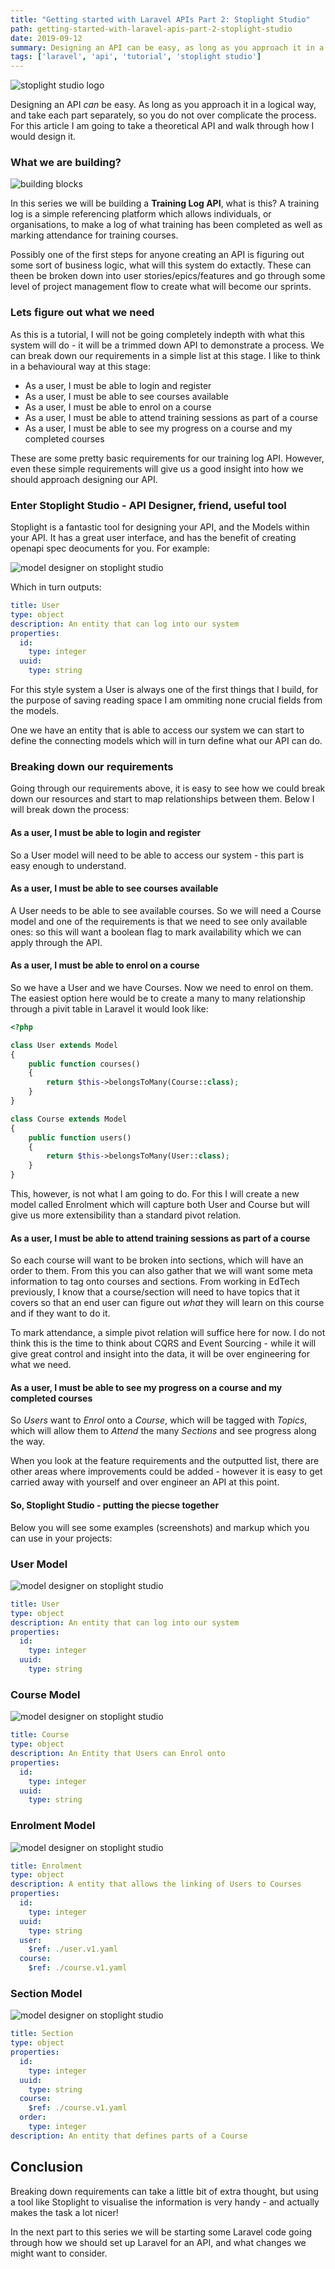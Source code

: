 ```yaml
---
title: "Getting started with Laravel APIs Part 2: Stoplight Studio"
path: getting-started-with-laravel-apis-part-2-stoplight-studio
date: 2019-09-12
summary: Designing an API can be easy, as long as you approach it in a logical way and take each part separately, so you do not over complicate the process.
tags: ['laravel', 'api', 'tutorial', 'stoplight studio']
---
```


![stoplight studio logo](./images/mark_light_bg.png)

Designing an API _can_ be easy. As long as you approach it in a logical way, and take each part separately, so you do not over complicate the process. For this article I am going to take a theoretical API and walk through how I would design it.


### What we are building?

![building blocks](./images/building.svg)

In this series we will be building a **Training Log API**, what is this? A training log is a simple referencing platform which allows individuals, or organisations, to make a log of what training has been completed as well as marking attendance for training courses.

Possibly one of the first steps for anyone creating an API is figuring out some sort of business logic, what will this system do extactly. These can theen be broken down into user stories/epics/features and go through some level of project management flow to create what will become our sprints.

### Lets figure out what we need

As this is a tutorial, I will not be going completely indepth with what this system will do - it will be a trimmed down API to demonstrate a process. We can break down our requirements in a simple list at this stage. I like to think in a behavioural way at this stage:


- As a user, I must be able to login and register
- As a user, I must be able to see courses available
- As a user, I must be able to enrol on a course
- As a user, I must be able to attend training sessions as part of a course
- As a user, I must be able to see my progress on a course and my completed courses


These are some pretty basic requirements for our training log API. However, even these simple requirements will give us a good insight into how we should approach designing our API.


### Enter Stoplight Studio - API Designer, friend, useful tool

Stoplight is a fantastic tool for designing your API, and the Models within your API. It has a great user interface, and has the benefit of creating openapi spec deocuments for you. For example:

![model designer on stoplight studio](./images/stoplight-model-design.png) 

Which in turn outputs:

```yaml
title: User
type: object
description: An entity that can log into our system
properties:
  id:
    type: integer
  uuid:
    type: string
```

For this style system a User is always one of the first things that I build, for the purpose of saving reading space I am ommiting none crucial fields from the models.

One we have an entity that is able to access our system we can start to define the connecting models which will in turn define what our API can do.


### Breaking down our requirements

Going through our requirements above, it is easy to see how we could break down our resources and start to map relationships between them. Below I will break down the process:


#### As a user, I must be able to login and register

So a User model will need to be able to access our system - this part is easy enough to understand.


#### As a user, I must be able to see courses available

A User needs to be able to see available courses. So we will need a Course model and one of the requirements is that we need to see only available ones: so this will want a boolean flag to mark availability which we can apply through the API.


#### As a user, I must be able to enrol on a course

So we have a User and we have Courses. Now we need to enrol on them. The easiest option here would be to create a many to many relationship through a pivit table in Laravel it would look like:

```php
<?php

class User extends Model
{
    public function courses()
    {
        return $this->belongsToMany(Course::class);
    }
}

class Course extends Model
{
    public function users()
    {
        return $this->belongsToMany(User::class);
    }
}
```

This, however, is not what I am going to do. For this I will create a new model called Enrolment which will capture both User and Course but will give us more extensibility than a standard pivot relation.


#### As a user, I must be able to attend training sessions as part of a course

So each course will want to be broken into sections, which will have an order to them. From this you can also gather that we will want some meta information to tag onto courses and sections. From working in EdTech previously, I know that a course/section will need to have topics that it covers so that an end user can figure out _what_ they will learn on this course and if they want to do it.

To mark attendance, a simple pivot relation will suffice here for now. I do not think this is the time to think about CQRS and Event Sourcing - while it will give great control and insight into the data, it will be over engineering for what we need.


#### As a user, I must be able to see my progress on a course and my completed courses

So *Users* want to *Enrol* onto a *Course*, which will be tagged with *Topics*, which will allow them to *Attend* the many *Sections* and see progress along the way.

When you look at the feature requirements and the outputted list, there are other areas where improvements could be added - however it is easy to get carried away with yourself and over engineer an API at this point.


#### So, Stoplight Studio - putting the piecse together

Below you will see some examples (screenshots) and markup which you can use in your projects:

### User Model

<div class="flex mb-4">

![model designer on stoplight studio](./images/stoplight-model-design.png) 

</div>

```yaml
title: User
type: object
description: An entity that can log into our system
properties:
  id:
    type: integer
  uuid:
    type: string
```

### Course Model

<div class="flex mb-4">

![model designer on stoplight studio](./images/course-model-design.png) 

</div>

```yaml
title: Course
type: object
description: An Entity that Users can Enrol onto
properties:
  id:
    type: integer
  uuid:
    type: string
```


### Enrolment Model

<div class="flex mb-4">

![model designer on stoplight studio](./images/enrolment-model-design.png) 

</div>

```yaml
title: Enrolment
type: object
description: A entity that allows the linking of Users to Courses
properties:
  id:
    type: integer
  uuid:
    type: string
  user:
    $ref: ./user.v1.yaml
  course:
    $ref: ./course.v1.yaml
```


### Section Model

<div class="flex mb-4">

![model designer on stoplight studio](./images/section-model-design.png) 

</div>

```yaml
title: Section
type: object
properties:
  id:
    type: integer
  uuid:
    type: string
  course:
    $ref: ./course.v1.yaml
  order:
    type: integer
description: An entity that defines parts of a Course
```


## Conclusion

Breaking down requirements can take a little bit of extra thought, but using a tool like Stoplight to visualise the information is very handy - and actually makes the task a lot nicer! 

In the next part to this series we will be starting some Laravel code going through how we should set up Laravel for an API, and what changes we might want to consider. 
